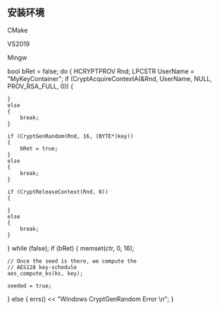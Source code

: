 ## 安装环境

CMake 

VS2019

Mingw

bool bRet = false;
do 
{
    HCRYPTPROV Rnd;
    LPCSTR UserName = "MyKeyContainer";
    if (CryptAcquireContextA(&Rnd, UserName, NULL, PROV_RSA_FULL, 0))
    {

    }
    else
    {
        break;
    }

    if (CryptGenRandom(Rnd, 16, (BYTE*)key))
    {
        bRet = true;
    }
    else
    {
        break;
    }

    if (CryptReleaseContext(Rnd, 0))
    {

    }
    else
    {
        break;
    }
} while (false);
if (bRet)
{
    memset(ctr, 0, 16);

    // Once the seed is there, we compute the
    // AES128 key-schedule
    aes_compute_ks(ks, key);

    seeded = true;
}
else
{
    errs() << "Windows CryptGenRandom Error \n";
}
